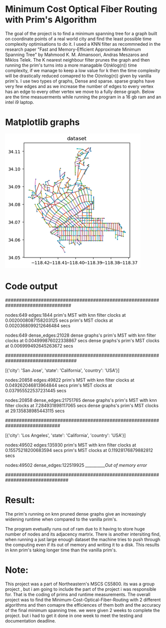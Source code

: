 # Minimum Cost Optical Fiber Routing with Prim's Algorithm

The goal of the project is to find a minimum spanning tree for a graph built on coordinate points of a real world city and find the least possible time complexity optimisations to do it. I used a KNN filter as recommneded in the research paper "Fast and Memory-Efficient Approximate Minimum Spanning Tree" by Mahmood K. M. Almansoori, Andras Meszaros and Miklos Telek. The K nearest neighbour filter prunes the graph  and then running the prim's turns into a more managable O(n*k*log(n)) time complexity, if we manage to keep a low value for k then the time complexity will be drastically reduced comapred to the O(n*n*log(n)) given by vanilla prim's. I use two types of graphs, Dense and sparse. sparse graphs have very few edges and as we increase the number of edges to every vertex has an edge to every other vertex we move to a fully dense graph. Below are the time measuerments while running the program in a 16 gb ram and an intel i9 laptop.



# Matplotlib graphs

![alt text](https://github.com/NithishBhat/Minimum-Cost-Optical-Fiber-Routing-with-Prim-s-Algorithm/blob/main/dataset.png?raw=true)









# Code output

################################################################################

nodes:649 edges:1844
prim's MST with knn filter clocks at 0.0020008087158203125 secs
prim's MST clocks at 0.0020368099212646484 secs
 
 
nodes:649 dense_edges:21028
dense graphs's prim's MST with knn filter clocks at 0.004999876022338867 secs
dense graphs's prim's MST clocks at 0.006999492645263672 secs
 
 
##################################################################################
 
[{'city': 'San Jose', 'state': 'California', 'country': 'USA'}]
 
nodes:20858 edges:49822
prim's MST with knn filter clocks at 0.049262046813964844 secs
prim's MST clocks at 0.037955522537231445 secs
 
nodes:20858 dense_edges:21751765
dense graphs's prim's MST with knn filter clocks at 7.284931898117065 secs
dense graphs's prim's MST clocks at 29.135838985443115 secs
 
 
############################################################################
 
[{'city': 'Los Angeles', 'state': 'California', 'country': 'USA'}]
 
nodes:49502 edges:135930
prim's MST with knn filter clocks at 0.15575218200683594 secs
prim's MST clocks at 0.11928176879882812 secs
 
 
nodes:49502 dense_edges:122519925
*__________Out of memory error*

###############################################################################


# Result:
The prim's running on knn pruned dense graphs give an increasingly widening runtime when compared to the vanilla prim's.


The program evetually runs out of ram due to it having to store huge number of nodes and its adjacency martrix. There is another intersiting find, when running a just large enough dataset the machine tries to push through the computing even if its out of memory and writing it to a disk. This results in knn prim's taking longer time than the vanilla prim's.



# Note:
This project was a part of  Northeastern's MSCS CS5800. its was a group project , but i am going to include the part of the project i was responsible for. That is the coding  of prims and runtime measurements. The overall project was to find the Minimum-Cost-Optical-Fiber-Routing with 2 different algorithms and then comapre the efficiences of them both and the accuracy of the final minimum spanning tree. we were given 2 weeks to complete the project. but i had to get it done in one week to meet the testing and documentation deadline.
